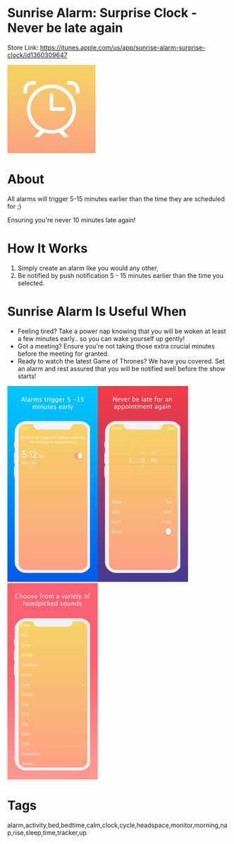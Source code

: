 # Sunrise Alarm: Surprise Clock - Never be late again 

Store Link: https://itunes.apple.com/us/app/sunrise-alarm-surprise-clock/id1360309647

<img alt="App Logo" width="200px" src="readme_assets/logo.jpg">


# About

All alarms will trigger 5-15 minutes earlier than the time they are scheduled for ;)

Ensuring you're never 10 minutes late again!


# How It Works

1) Simply create an alarm like you would any other,
2) Be notified by push notification 5 - 15 minutes earlier than the time you selected.


# Sunrise Alarm Is Useful When

- Feeling tired? Take a power nap knowing that you will be woken at least a few minutes early.. so you can wake yourself up gently! 
- Got a meeting? Ensure you're not taking those extra crucial minutes before the meeting for granted.
- Ready to watch the latest Game of Thrones? We have you covered. Set an alarm and rest assured that you will be notified well before the show starts!


<img alt="Screenshot" width="205px" src="readme_assets/1.png"><img alt="Screenshot2" width="205px" src="readme_assets/2.png"><img alt="Screenshot3" width="205px" src="readme_assets/3.png">


# Tags
alarm,activity,bed,bedtime,calm,clock,cycle,headspace,monitor,morning,nap,rise,sleep,time,tracker,up